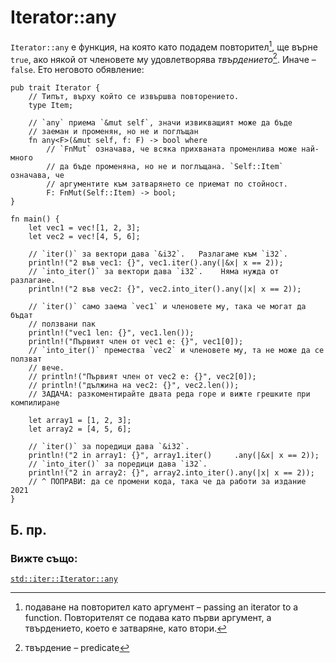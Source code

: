 # Iterator::any

`Iterator::any` е функция, на която като подадем повторител[^pass_ite], ще върне `true`, ако
някой от членовете му удовлетворява *твърдението*[^predicate]. Иначе – `false`. Ето неговото
обявление:

```rust,ignore
pub trait Iterator {
    // Типът, върху който се извършва повторението.
    type Item;

    // `any` приема `&mut self`, значи извикващият може да бъде
    // заеман и променян, но не и поглъщан
    fn any<F>(&mut self, f: F) -> bool where
        // `FnMut` означава, че всяка прихваната променлива може най-много
        // да бъде променяна, но не и поглъщана. `Self::Item` означава, че
        // аргументите към затварянето се приемат по стойност.
        F: FnMut(Self::Item) -> bool;
}
```

```rust,editable
fn main() {
    let vec1 = vec![1, 2, 3];
    let vec2 = vec![4, 5, 6];

    // `iter()` за вектори дава `&i32`.   Разлагаме към `i32`.
    println!("2 във vec1: {}", vec1.iter().any(|&x| x == 2));
    // `into_iter()` за вектори дава `i32`.    Няма нужда от разлагане.
    println!("2 във vec2: {}", vec2.into_iter().any(|x| x == 2));

    // `iter()` само заема `vec1` и членовете му, така че могат да бъдат
    // ползвани пак
    println!("vec1 len: {}", vec1.len());
    println!("Първият член от vec1 е: {}", vec1[0]);
    // `into_iter()` премества `vec2` и членовете му, та не може да се ползват
    // вече.
    // println!("Първият член от vec2 е: {}", vec2[0]);
    // println!("дължина на vec2: {}", vec2.len());
    // ЗАДАЧА: разкоментирайте двата реда горе и вижте грешките при компилиране

    let array1 = [1, 2, 3];
    let array2 = [4, 5, 6];

    // `iter()` за поредици дава `&i32`.
    println!("2 in array1: {}", array1.iter()     .any(|&x| x == 2));
    // `into_iter()` за поредици дава `i32`.
    println!("2 in array2: {}", array2.into_iter().any(|x| x == 2));
    // ^ ПОПРАВИ: да се промени кода, така че да работи за издание 2021
}
```

## Б. пр.

[^pass_ite]: подаване на повторител като аргумент – passing an iterator to a
  function. Повторителят се подава като първи аргумент, а твърдението, което е
  затваряне, като втори.

[^predicate]: твърдение – predicate

[^yield]: давам, предавам (се), произвеждам, нося – yield. https://eurodict.com/dictionary/yield-82257

### Вижте също:

[`std::iter::Iterator::any`][any]

[any]: https://doc.rust-lang.org/std/iter/trait.Iterator.html#method.any
